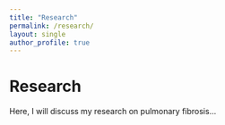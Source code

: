 ```yaml
---
title: "Research"
permalink: /research/
layout: single
author_profile: true
---
```


# Research

Here, I will discuss my research on pulmonary fibrosis...
